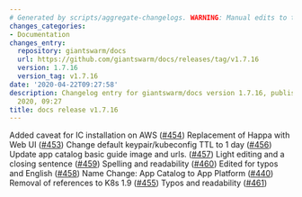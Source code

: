 ```yaml
---
# Generated by scripts/aggregate-changelogs. WARNING: Manual edits to this files will be overwritten.
changes_categories:
- Documentation
changes_entry:
  repository: giantswarm/docs
  url: https://github.com/giantswarm/docs/releases/tag/v1.7.16
  version: 1.7.16
  version_tag: v1.7.16
date: '2020-04-22T09:27:58'
description: Changelog entry for giantswarm/docs version 1.7.16, published on 22 April
  2020, 09:27
title: docs release v1.7.16
---
```


Added caveat for IC installation on AWS ([#454](https://github.com/giantswarm/docs/pull/454))
Replacement of Happa with Web UI ([#453](https://github.com/giantswarm/docs/pull/453)) 
Change default keypair/kubeconfig TTL to 1 day ([#456](https://github.com/giantswarm/docs/pull/456))
Update app catalog basic guide image and urls. ([#457](https://github.com/giantswarm/docs/pull/457)) 
Light editing and a closing sentence ([#459](https://github.com/giantswarm/docs/pull/459))
Spelling and readability ([#460](https://github.com/giantswarm/docs/pull/460))
Edited for typos and English ([#458](https://github.com/giantswarm/docs/pull/458)) 
Name Change: App Catalog to App Platform ([#440](https://github.com/giantswarm/docs/pull/440)) 
Removal of references to K8s 1.9 ([#455](https://github.com/giantswarm/docs/pull/455))
Typos and readability ([#461](https://github.com/giantswarm/docs/pull/461)) 
